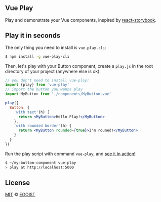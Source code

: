 ## Vue Play

Play and demonstrate your Vue components, inspired by [react-storybook](https://github.com/kadirahq/react-storybook).

## Play it in seconds

The only thing you need to install is `vue-play-cli`:

```bash
$ npm install -g vue-play-cli
```

Then, let's play with your Button component, create a `play.js` in the root directory of your project (anywhere else is ok):

```jsx
// you don't need to install vue-play!
import {play} from 'vue-play'
// import the button you wanna play
import MyButton from './components/MyButton.vue'

play({
  Button: {
    'with text'(h) {
      return <MyButton>Hello Play!</MyButton>
    },
    'with rounded border'(h) {
      return <MyButton rounded={true}>I'm rouned!</MyButton>
    }
  }
})
```

Run the play script with command `vue-play`, and [see it in action!](http://vue-play-button.surge.sh)

```bash
$ ~/my-button-component vue-play
> play at http://localhost:5000
```

## License

[MIT](https://egoist.mit-license.org) &copy; [EGOIST](https://github.com/egoist)
